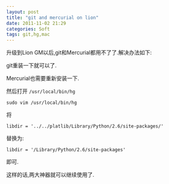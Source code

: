 ```yaml
---
layout: post
title: "git and mercurial on lion"
date: 2011-11-02 21:29
categories: Soft
tags: git,hg,mac
---
```


升级到Lion GM以后,git和Mercurial都用不了了.解决办法如下:

git重装一下就可以了.

Mercurial也需要重新安装一下.

然后打开 `/usr/local/bin/hg`

`sudo vim /usr/local/bin/hg`

将

`libdir = '../../platlib/Library/Python/2.6/site-packages/'`


替换为:


`libdir = '/Library/Python/2.6/site-packages'`

即可.

这样的话,两大神器就可以继续使用了.
